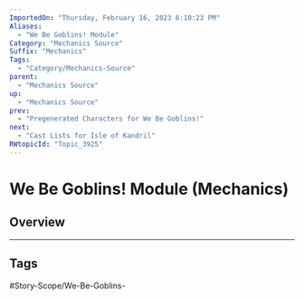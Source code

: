 ```yaml
---
ImportedOn: "Thursday, February 16, 2023 6:10:23 PM"
Aliases:
  - "We Be Goblins! Module"
Category: "Mechanics Source"
Suffix: "Mechanics"
Tags:
  - "Category/Mechanics-Source"
parent:
  - "Mechanics Source"
up:
  - "Mechanics Source"
prev:
  - "Pregenerated Characters for We Be Goblins!"
next:
  - "Cast Lists for Isle of Kandril"
RWtopicId: "Topic_3925"
---
```

# We Be Goblins! Module (Mechanics)
## Overview

---
## Tags
#Story-Scope/We-Be-Goblins-

